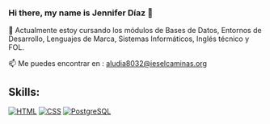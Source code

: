 ### Hi there, my name is Jennifer Díaz 👋

<!--
**diaz-jennifer/diaz-jennifer** is a ✨ _special_ ✨ repository because its `README.md` (this file) appears on your GitHub profile.-->

🌱 Actualmente estoy cursando los módulos de Bases de Datos, Entornos de Desarrollo, Lenguajes de Marca, Sistemas Informáticos, Inglés técnico y FOL.

📫 Me puedes encontrar en : aludia8032@ieselcaminas.org


## Skills:
[![HTML](https://img.shields.io/badge/HTML-3DDC84?style=for-the-badge&logo=HTML5&logoColor=white&labelColor=101010)]()
[![CSS](https://img.shields.io/badge/CSS-0095D5?style=for-the-badge&logo=css3&logoColor=white&labelColor=101010)]()
[![PostgreSQL](https://img.shields.io/badge/PostgreSQL-4479A1?style=for-the-badge&logo=postgresql&logoColor=white&labelColor=101010)]()
</br>
